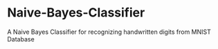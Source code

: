 # Naive-Bayes-Classifier
A Naive Bayes Classifier for recognizing handwritten digits from MNIST Database
